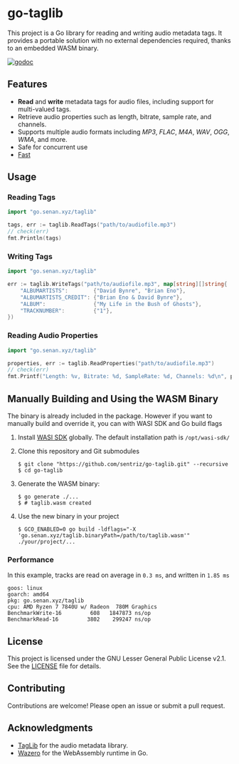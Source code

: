 # go-taglib

This project is a Go library for reading and writing audio metadata tags. It provides a portable solution with no external dependencies required, thanks to an embedded WASM binary.

[![godoc](https://img.shields.io/badge/pkg.go.dev-doc-blue)](http://pkg.go.dev/go.senan.xyz/taglib)

## Features

- **Read** and **write** metadata tags for audio files, including support for multi-valued tags.
- Retrieve audio properties such as length, bitrate, sample rate, and channels.
- Supports multiple audio formats including _MP3_, _FLAC_, _M4A_, _WAV_, _OGG_, _WMA_, and more.
- Safe for concurrent use
- [Fast](#performance)

## Usage

### Reading Tags

```go
import "go.senan.xyz/taglib"

tags, err := taglib.ReadTags("path/to/audiofile.mp3")
// check(err)
fmt.Println(tags)
```

### Writing Tags

```go
import "go.senan.xyz/taglib"

err := taglib.WriteTags("path/to/audiofile.mp3", map[string][]string{
    "ALBUMARTISTS":        {"David Bynre", "Brian Eno"},
    "ALBUMARTISTS_CREDIT": {"Brian Eno & David Bynre"},
    "ALBUM":               {"My Life in the Bush of Ghosts"},
    "TRACKNUMBER":         {"1"},
})
```

### Reading Audio Properties

```go
import "go.senan.xyz/taglib"

properties, err := taglib.ReadProperties("path/to/audiofile.mp3")
// check(err)
fmt.Printf("Length: %v, Bitrate: %d, SampleRate: %d, Channels: %d\n", properties.Length, properties.Bitrate, properties.SampleRate, properties.Channels)
```

## Manually Building and Using the WASM Binary

The binary is already included in the package. However if you want to manually build and override it, you can with WASI SDK and Go build flags

1. Install [WASI SDK](https://github.com/WebAssembly/wasi-sdk) globally. The default installation path is `/opt/wasi-sdk/`
2. Clone this repository and Git submodules

   ```console
   $ git clone "https://github.com/sentriz/go-taglib.git" --recursive
   $ cd go-taglib
   ```

3. Generate the WASM binary:

   ```console
   $ go generate ./...
   $ # taglib.wasm created
   ```

4. Use the new binary in your project

   ```console
   $ GCO_ENABLED=0 go build -ldflags="-X 'go.senan.xyz/taglib.binaryPath=/path/to/taglib.wasm'" ./your/project/...
   ```

### Performance

In this example, tracks are read on average in `0.3 ms`, and written in `1.85 ms`

```
goos: linux
goarch: amd64
pkg: go.senan.xyz/taglib
cpu: AMD Ryzen 7 7840U w/ Radeon  780M Graphics
BenchmarkWrite-16         608   1847873 ns/op
BenchmarkRead-16         3802    299247 ns/op
```

## License

This project is licensed under the GNU Lesser General Public License v2.1. See the [LICENSE](LICENSE) file for details.

## Contributing

Contributions are welcome! Please open an issue or submit a pull request.

## Acknowledgments

- [TagLib](https://taglib.org/) for the audio metadata library.
- [Wazero](https://github.com/tetratelabs/wazero) for the WebAssembly runtime in Go.
